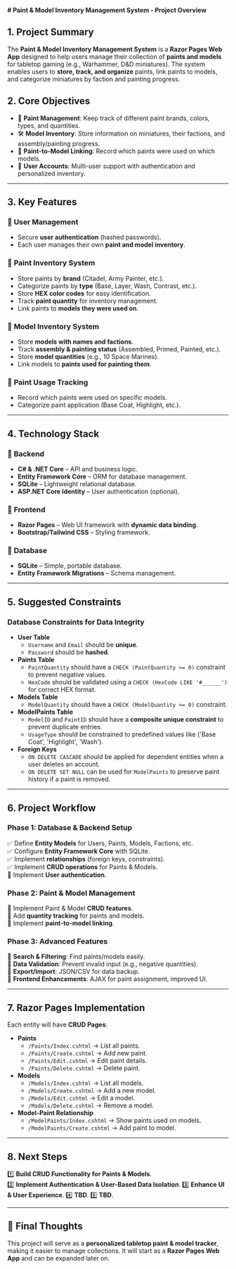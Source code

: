 **# Paint & Model Inventory Management System - Project Overview**

## **1. Project Summary**
The **Paint & Model Inventory Management System** is a **Razor Pages Web App** designed to help users manage their collection of **paints and models** for tabletop gaming (e.g., Warhammer, D&D miniatures). The system enables users to **store, track, and organize** paints, link paints to models, and categorize miniatures by faction and painting progress.

## **2. Core Objectives**
- 🎨 **Paint Management**: Keep track of different paint brands, colors, types, and quantities.
- 🛠 **Model Inventory**: Store information on miniatures, their factions, and assembly/painting progress.
- 🔄 **Paint-to-Model Linking**: Record which paints were used on which models.
- 🔑 **User Accounts**: Multi-user support with authentication and personalized inventory.

---

## **3. Key Features**
### 🔹 **User Management**
- Secure **user authentication** (hashed passwords).
- Each user manages their own **paint and model inventory**.

### 🔹 **Paint Inventory System**
- Store paints by **brand** (Citadel, Army Painter, etc.).
- Categorize paints by **type** (Base, Layer, Wash, Contrast, etc.).
- Store **HEX color codes** for easy identification.
- Track **paint quantity** for inventory management.
- Link paints to **models they were used on**.

### 🔹 **Model Inventory System**
- Store **models with names and factions**.
- Track **assembly & painting status** (Assembled, Primed, Painted, etc.).
- Store **model quantities** (e.g., 10 Space Marines).
- Link models to **paints used for painting them**.

### 🔹 **Paint Usage Tracking**
- Record which paints were used on specific models.
- Categorize paint application (Base Coat, Highlight, etc.).

---

## **4. Technology Stack**
### 📌 **Backend**
- **C# & .NET Core** – API and business logic.
- **Entity Framework Core** – ORM for database management.
- **SQLite** – Lightweight relational database.
- **ASP.NET Core Identity** – User authentication (optional).

### 📌 **Frontend**
- **Razor Pages** – Web UI framework with **dynamic data binding**.
- **Bootstrap/Tailwind CSS** – Styling framework.

### 📌 **Database**
- **SQLite** – Simple, portable database.
- **Entity Framework Migrations** – Schema management.

---

## **5. Suggested Constraints**
### **Database Constraints for Data Integrity**
- **User Table**
    - `Username` and `Email` should be **unique**.
    - `Password` should be **hashed**.
- **Paints Table**
    - `PaintQuantity` should have a `CHECK (PaintQuantity >= 0)` constraint to prevent negative values.
    - `HexCode` should be validated using a `CHECK (HexCode LIKE '#______')` for correct HEX format.
- **Models Table**
    - `ModelQuantity` should have a `CHECK (ModelQuantity >= 0)` constraint.
- **ModelPaints Table**
    - `ModelID` and `PaintID` should have a **composite unique constraint** to prevent duplicate entries.
    - `UsageType` should be constrained to predefined values like ('Base Coat', 'Highlight', 'Wash').
- **Foreign Keys**
    - `ON DELETE CASCADE` should be applied for dependent entities when a user deletes an account.
    - `ON DELETE SET NULL` can be used for `ModelPaints` to preserve paint history if a paint is removed.

---

## **6. Project Workflow**
### **Phase 1: Database & Backend Setup**
✅ Define **Entity Models** for Users, Paints, Models, Factions, etc.  
✅ Configure **Entity Framework Core** with SQLite.  
✅ Implement **relationships** (foreign keys, constraints).  
✅ Implement **CRUD operations** for Paints & Models.  
🔹 Implement **User authentication**.

### **Phase 2: Paint & Model Management**
🔹 Implement Paint & Model **CRUD features**.  
🔹 Add **quantity tracking** for paints and models.  
🔹 Implement **paint-to-model linking**.

### **Phase 3: Advanced Features**
🔹 **Search & Filtering**: Find paints/models easily.  
🔹 **Data Validation**: Prevent invalid input (e.g., negative quantities).  
🔹 **Export/Import**: JSON/CSV for data backup.  
🔹 **Frontend Enhancements**: AJAX for paint assignment, improved UI.

---

## **7. Razor Pages Implementation**
Each entity will have **CRUD Pages**:
- **Paints**
    - `/Paints/Index.cshtml` → List all paints.
    - `/Paints/Create.cshtml` → Add new paint.
    - `/Paints/Edit.cshtml` → Edit paint details.
    - `/Paints/Delete.cshtml` → Delete paint.
- **Models**
    - `/Models/Index.cshtml` → List all models.
    - `/Models/Create.cshtml` → Add a new model.
    - `/Models/Edit.cshtml` → Edit a model.
    - `/Models/Delete.cshtml` → Remove a model.
- **Model-Paint Relationship**
    - `/ModelPaints/Index.cshtml` → Show paints used on models.
    - `/ModelPaints/Create.cshtml` → Add paint to model.

---

## **8. Next Steps**
1️⃣ **Build CRUD Functionality for Paints & Models**.   
2️⃣ **Implement Authentication & User-Based Data Isolation**.
3️⃣ **Enhance UI & User Experience**.
4️⃣ **TBD**.
5️⃣ **TBD**.

---

## 🎯 **Final Thoughts**
This project will serve as a **personalized tabletop paint & model tracker**, making it easier to manage collections. It will start as a **Razor Pages Web App** and can be expanded later on.
